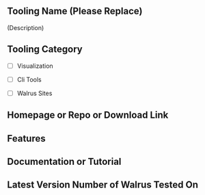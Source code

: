Tooling Name (Please Replace)
---

(Description)

## Tooling Category
- [ ] Visualization
- [ ] Cli Tools
- [ ] Walrus Sites


## Homepage or Repo or Download Link

## Features

## Documentation or Tutorial

## Latest Version Number of Walrus Tested On
